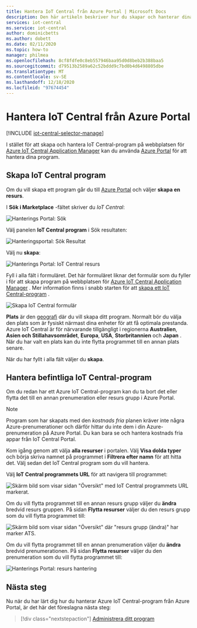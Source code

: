 ```yaml
---
title: Hantera IoT Central från Azure Portal | Microsoft Docs
description: Den här artikeln beskriver hur du skapar och hanterar dina IoT Central-program från Azure Portal.
services: iot-central
ms.service: iot-central
author: dominicbetts
ms.author: dobett
ms.date: 02/11/2020
ms.topic: how-to
manager: philmea
ms.openlocfilehash: 8cf8fdfe0c8eb557946baa95d0d8beb2b388baa5
ms.sourcegitcommit: d79513b2589a62c52bddd9c7bd0b4d6498805dbe
ms.translationtype: MT
ms.contentlocale: sv-SE
ms.lasthandoff: 12/18/2020
ms.locfileid: "97674454"
---
```

# <a name="manage-iot-central-from-the-azure-portal"></a>Hantera IoT Central från Azure Portal

[!INCLUDE [iot-central-selector-manage](../../../includes/iot-central-selector-manage.md)]

I stället för att skapa och hantera IoT Central-program på webbplatsen för [Azure IoT Central Application Manager](https://aka.ms/iotcentral) kan du använda [Azure Portal](https://portal.azure.com) för att hantera dina program.

## <a name="create-iot-central-applications"></a>Skapa IoT Central program

Om du vill skapa ett program går du till [Azure Portal](https://ms.portal.azure.com) och väljer **skapa en resurs**.

I **Sök i Marketplace** -fältet skriver du *IoT Central*:

![Hanterings Portal: Sök](media/howto-manage-iot-central-from-portal/image0a1.png)

Välj panelen **IoT Central program** i Sök resultaten:

![Hanteringsportal: Sök Resultat](media/howto-manage-iot-central-from-portal/image0b1.png)

Välj nu **skapa**:

![Hanterings Portal: IoT Central resurs](media/howto-manage-iot-central-from-portal/image0c1.png)

Fyll i alla fält i formuläret. Det här formuläret liknar det formulär som du fyller i för att skapa program på webbplatsen för [Azure IoT Central Application Manager](https://aka.ms/iotcentral) . Mer information finns i snabb starten för att [skapa ett IoT Central-program](quick-deploy-iot-central.md) .

![Skapa IoT Central formulär](media/howto-manage-iot-central-from-portal/image6a.png)

**Plats** är den [geografi](https://azure.microsoft.com/global-infrastructure/geographies/) där du vill skapa ditt program. Normalt bör du välja den plats som är fysiskt närmast dina enheter för att få optimala prestanda. Azure IoT Central är för närvarande tillgängligt i regionerna **Australien**, **Asien och Stillahavsområdet**, **Europa**, **USA**, **Storbritannien** och **Japan** . När du har valt en plats kan du inte flytta programmet till en annan plats senare.

När du har fyllt i alla fält väljer du **skapa**.

## <a name="manage-existing-iot-central-applications"></a>Hantera befintliga IoT Central-program

Om du redan har ett Azure IoT Central-program kan du ta bort det eller flytta det till en annan prenumeration eller resurs grupp i Azure Portal.

> [!NOTE]
> Program som har skapats med den *kostnads fria* planen kräver inte några Azure-prenumerationer och därför hittar du inte dem i din Azure-prenumeration på Azure Portal. Du kan bara se och hantera kostnads fria appar från IoT Central Portal.

Kom igång genom att välja **alla resurser** i portalen. Välj **Visa dolda typer** och börja skriva namnet på programmet i **Filtrera efter namn** för att hitta det. Välj sedan det IoT Central program som du vill hantera.

Välj **IoT Central programmets URL** för att navigera till programmet:

![Skärm bild som visar sidan "Översikt" med IoT Central programmets URL markerat.](media/howto-manage-iot-central-from-portal/image3.png)

Om du vill flytta programmet till en annan resurs grupp väljer du **ändra** bredvid resurs gruppen. På sidan **Flytta resurser** väljer du den resurs grupp som du vill flytta programmet till:

![Skärm bild som visar sidan "Översikt" där "resurs grupp (ändra)" har marker ATS.](media/howto-manage-iot-central-from-portal/image4a.png)

Om du vill flytta programmet till en annan prenumeration väljer du  **ändra** bredvid prenumerationen. På sidan **Flytta resurser** väljer du den prenumeration som du vill flytta programmet till:

![Hanterings Portal: resurs hantering](media/howto-manage-iot-central-from-portal/image5a.png)

## <a name="next-steps"></a>Nästa steg

Nu när du har lärt dig hur du hanterar Azure IoT Central-program från Azure Portal, är det här det föreslagna nästa steg:

> [!div class="nextstepaction"]
> [Administrera ditt program](howto-administer.md)